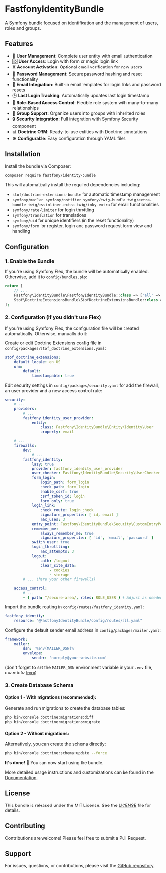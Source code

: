 # FastfonyIdentityBundle

A Symfony bundle focused on identification and the management of users, roles and groups.

## Features

- 👤 **User Management**: Complete user entity with email authentication
- 🆔 **User Access**: Login with form or magic login link
- ⏳ **Account Activation**: Optional email verification for new users
- 🔄 **Password Management**: Secure password hashing and reset functionality
- 📧 **Email Integration**: Built-in email templates for login links and password resets
- 🕒 **Last Login Tracking**: Automatically updates last login timestamp
- 🔐 **Role-Based Access Control**: Flexible role system with many-to-many relationships
- 👥 **Group Support**: Organize users into groups with inherited roles
- 🔒 **Security Integration**: Full integration with Symfony Security component
- 📊 **Doctrine ORM**: Ready-to-use entities with Doctrine annotations
- ⚙️ **Configurable**: Easy configuration through YAML files

## Installation

Install the bundle via Composer:

```bash
composer require fastfony/identity-bundle
```

This will automatically install the required dependencies including:
- `stof/doctrine-extensions-bundle` for automatic timestamp management
- `symfony/mailer symfony/notifier symfony/twig-bundle twig/extra-bundle twig/cssinliner-extra twig/inky-extra` for email functionalities
- `symfony/rate-limiter` for login throttling
- `symfony/translation` for translations
- `symfony/uid` for unique identifiers (in the reset functionality)
- `symfony/form` for register, login and password request form view and handling

## Configuration

### 1. Enable the Bundle

If you're using Symfony Flex, the bundle will be automatically enabled. Otherwise, add it to `config/bundles.php`:

```php
return [
    // ...
    Fastfony\IdentityBundle\FastfonyIdentityBundle::class => ['all' => true],
    Stof\DoctrineExtensionsBundle\StofDoctrineExtensionsBundle::class => ['all' => true],
];
```

### 2. Configuration (if you didn't use Flex)

If you're using Symfony Flex, the configuration file will be created automatically. 
Otherwise, manually do it:

Create or edit Doctrine Extensions config file in `config/packages/stof_doctrine_extensions.yaml`:

```yaml
stof_doctrine_extensions:
    default_locale: en_US
    orm:
        default:
            timestampable: true
```

Edit security settings in `config/packages/security.yaml` for add the firewall, an user provider and a new access control rule:

```yaml
security:
    # ...
    providers:
        # ...
        fastfony_identity_user_provider:
            entity:
                class: Fastfony\IdentityBundle\Entity\Identity\User
                property: email

    # ...
    firewalls:
        dev:
            # ...
        fastfony_identity:
            lazy: true
            provider: fastfony_identity_user_provider
            user_checker: Fastfony\IdentityBundle\Security\UserChecker
            form_login:
                login_path: form_login
                check_path: form_login
                enable_csrf: true
                csrf_token_id: login
                form_only: true
            login_link:
                check_route: login_check
                signature_properties: [ id, email ]
                max_uses: 3
            entry_point: Fastfony\IdentityBundle\Security\CustomEntryPoint
            remember_me:
                always_remember_me: true
                signature_properties: [ 'id', 'email', 'password' ]
            switch_user: true
            login_throttling:
                max_attempts: 3
            logout:
                path: /logout
                clear_site_data:
                    - cookies
                    - storage
        # ... (here your other firewalls)

    access_control:
        # ...
        - { path: ^/secure-area/, roles: ROLE_USER } # Adjust as needed
```

Import the bundle routing in `config/routes/fastfony_identity.yaml`:

```yaml
fastfony_identity:
    resource: "@FastfonyIdentityBundle/config/routes/all.yaml"
```

Configure the default sender email address in `config/packages/mailer.yaml`:

```yaml
framework:
    mailer:
        dsn: '%env(MAILER_DSN)%'
        envelope:
            sender: 'noreply@your-website.com'
```

(don't forget to set the `MAILER_DSN` environment variable in your `.env` file, more info [here](https://symfony.com/doc/current/mailer.html#transport-setup))

### 3. Create Database Schema


#### Option 1 - With migrations (recommended):

Generate and run migrations to create the database tables:

```bash
php bin/console doctrine:migrations:diff
php bin/console doctrine:migrations:migrate
```

#### Option 2 - Without migrations:

Alternatively, you can create the schema directly:

```bash
php bin/console doctrine:schema:update --force
```

**It's done!** 🥳 You can now start using the bundle.

More detailed usage instructions and customizations can be found in the [Documentation](docs/index.md).

## License

This bundle is released under the MIT License. See the [LICENSE](LICENSE) file for details.

## Contributing

Contributions are welcome! Please feel free to submit a Pull Request.

## Support

For issues, questions, or contributions, please visit the [GitHub repository](https://github.com/fastfony/identity-bundle).
